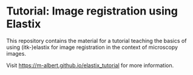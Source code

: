 # Tutorial: Image registration using Elastix

This repository contains the material for a tutorial teaching the basics of using (itk-)elastix for image registration in the context of microscopy images.

Visit https://m-albert.github.io/elastix_tutorial for more information.